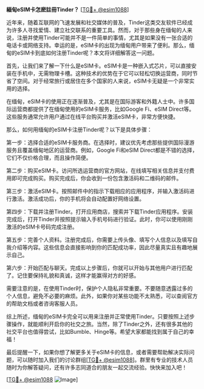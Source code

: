 **緬甸eSIM卡怎麽註冊Tinder？** [[TG💪+ @esim1088](https://t.me/s/esim1088)]

近年来，随着互联网的飞速发展和社交媒体的普及，Tinder这类交友软件已经成为许多人寻找爱情、建立社交联系的重要工具。然而，对于那些身在缅甸的人来说，注册并使用Tinder可能并不是一件简单的事情，尤其是如果没有一张合适的电话卡或网络支持。幸运的是，eSIM卡的出现为缅甸用户带来了便利。那么，缅甸的eSIM卡到底如何注册Tinder呢？本文将详细解答这一问题。

首先，让我们来了解一下什么是eSIM卡。eSIM卡是一种嵌入式芯片，可以直接安装在手机中，无需物理卡槽。这种技术的优势在于它可以轻松切换运营商，同时节省了空间。对于经常旅行或居住在多个国家的人来说，eSIM卡无疑是一个非常实用的选择。

在缅甸，eSIM卡的使用正在逐渐普及，尤其是在国际游客和外籍人士中。许多国际运营商都提供了在缅甸使用的eSIM卡服务，比如Google Fi、eSIM Direct等。这些服务通常允许用户通过在线平台购买并激活eSIM卡，非常方便快捷。

那么，如何用缅甸的eSIM卡注册Tinder呢？以下是具体步骤：

第一步：选择合适的eSIM卡服务商。在选择时，建议优先考虑那些提供国际漫游服务且覆盖缅甸地区的运营商。例如，Google Fi和eSIM Direct都是不错的选择，它们不仅价格合理，而且操作简便。

第二步：购买eSIM卡。访问所选运营商的官方网站，在线填写相关信息并支付费用即可完成购买。购买完成后，你会收到一份包含激活码和二维码的邮件。

第三步：激活eSIM卡。按照邮件中的指示下载相应的应用程序，并输入激活码进行激活。激活成功后，你的手机将会自动配置好网络设置。

第四步：下载并注册Tinder。打开应用商店，搜索并下载Tinder应用程序。安装完成后，打开Tinder并按照提示输入手机号码进行验证。此时，你可以使用刚刚激活的eSIM卡号码完成注册。

第五步：完善个人资料。注册完成后，你需要上传头像、填写个人信息以及填写自我介绍等内容。这些信息会直接影响到你的匹配成功率，因此尽量真实且有趣地展示自己。

第六步：开始匹配与聊天。完成以上步骤后，你就可以开始与其他用户进行匹配了。记住要保持礼貌和真诚，这样才能赢得对方的好感。

需要注意的是，在使用Tinder时，保护个人隐私非常重要。不要随意透露过多的个人信息，避免不必要的麻烦。此外，如果你对某些功能不太熟悉，可以查阅官方的帮助文档或者咨询客服人员。

综上所述，缅甸的eSIM卡完全可以用来注册并正常使用Tinder。只要按照上述步骤操作，就能顺利开启你的社交之旅。当然，除了Tinder之外，还有很多其他的社交平台也值得尝试，比如Bumble、Hinge等。希望大家都能找到属于自己的幸福！

最后提醒一下，如果你想了解更多关于eSIM卡的信息，或者需要帮助解决实际问题，可以随时加入我们的讨论群组[[TG💪+ @esim1088](https://t.me/s/esim1088)]。群里有专业的技术人员随时为你解答疑问，还有许多志同道合的朋友一起交流经验。快快来加入吧！

[[TG💪+ @esim1088](https://t.me/s/esim1088) ![Image](https://i.postimg.cc/4NQfJmqS/Snipaste-2025-05-13-00-14-12.png)]
